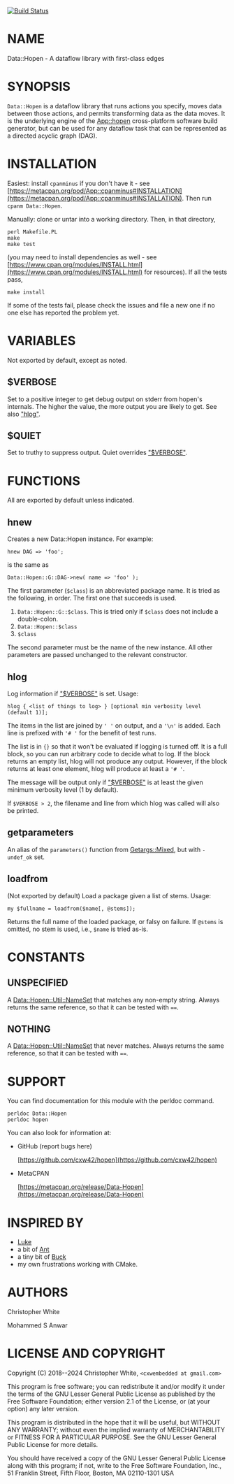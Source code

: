 [![Build Status](https://img.shields.io/appveyor/ci/hopenbuild/Data-Hopen/master.svg?logo=appveyor)](https://ci.appveyor.com/project/hopenbuild/Data-Hopen/branch/master)
# NAME

Data::Hopen - A dataflow library with first-class edges

# SYNOPSIS

`Data::Hopen` is a dataflow library that runs actions you specify, moves data
between those actions, and permits transforming data as the data moves.  It is
the underlying engine of the [App::hopen](https://metacpan.org/pod/App%3A%3Ahopen) cross-platform software build
generator, but can be used for any dataflow task that can be represented as a
directed acyclic graph (DAG).

# INSTALLATION

Easiest: install `cpanminus` if you don't have it - see
[https://metacpan.org/pod/App::cpanminus#INSTALLATION](https://metacpan.org/pod/App::cpanminus#INSTALLATION).  Then run
`cpanm Data::Hopen`.

Manually: clone or untar into a working directory.  Then, in that directory,

    perl Makefile.PL
    make
    make test

(you may need to install dependencies as well -
see [https://www.cpan.org/modules/INSTALL.html](https://www.cpan.org/modules/INSTALL.html) for resources).
If all the tests pass,

    make install

If some of the tests fail, please check the issues and file a new one if
no one else has reported the problem yet.

# VARIABLES

Not exported by default, except as noted.

## $VERBOSE

Set to a positive integer to get debug output on stderr from hopen's internals.
The higher the value, the more output you are likely to get.  See also ["hlog"](#hlog).

## $QUIET

Set to truthy to suppress output.  Quiet overrides ["$VERBOSE"](#verbose).

# FUNCTIONS

All are exported by default unless indicated.

## hnew

Creates a new Data::Hopen instance.  For example:

    hnew DAG => 'foo';

is the same as

    Data::Hopen::G::DAG->new( name => 'foo' );

The first parameter (`$class`) is an abbreviated package name.  It is tried
as the following, in order.  The first one that succeeds is used.

1. `Data::Hopen::G::$class`.  This is tried only if `$class`
does not include a double-colon.
2. `Data::Hopen::$class`
3. `$class`

The second parameter
must be the name of the new instance.  All other parameters are passed
unchanged to the relevant constructor.

## hlog

Log information if ["$VERBOSE"](#verbose) is set.  Usage:

    hlog { <list of things to log> } [optional min verbosity level (default 1)];

The items in the list are joined by `' '` on output, and a `'\n'` is added.
Each line is prefixed with `'# '` for the benefit of test runs.

The list is in `{}` so that it won't be evaluated if logging is turned off.
It is a full block, so you can run arbitrary code to decide what to log.
If the block returns an empty list, hlog will not produce any output.
However, if the block returns at least one element, hlog will produce at
least a `'# '`.

The message will be output only if ["$VERBOSE"](#verbose) is at least the given minimum
verbosity level (1 by default).

If `$VERBOSE > 2`, the filename and line from which hlog was called
will also be printed.

## getparameters

An alias of the `parameters()` function from [Getargs::Mixed](https://metacpan.org/pod/Getargs%3A%3AMixed), but with
`-undef_ok` set.

## loadfrom

(Not exported by default) Load a package given a list of stems.  Usage:

    my $fullname = loadfrom($name[, @stems]);

Returns the full name of the loaded package, or falsy on failure.
If `@stems` is omitted, no stem is used, i.e., `$name` is tried as-is.

# CONSTANTS

## UNSPECIFIED

A [Data::Hopen::Util::NameSet](https://metacpan.org/pod/Data%3A%3AHopen%3A%3AUtil%3A%3ANameSet) that matches any non-empty string.
Always returns the same reference, so that it can be tested with `==`.

## NOTHING

A [Data::Hopen::Util::NameSet](https://metacpan.org/pod/Data%3A%3AHopen%3A%3AUtil%3A%3ANameSet) that never matches.  Always returns the
same reference, so that it can be tested with `==`.

# SUPPORT

You can find documentation for this module with the perldoc command.

    perldoc Data::Hopen
    perldoc hopen

You can also look for information at:

- GitHub (report bugs here)

    [https://github.com/cxw42/hopen](https://github.com/cxw42/hopen)

- MetaCPAN

    [https://metacpan.org/release/Data-Hopen](https://metacpan.org/release/Data-Hopen)

# INSPIRED BY

- [Luke](https://github.com/gvvaughan/luke)
- a bit of [Ant](https://ant.apache.org/)
- a tiny bit of [Buck](https://buckbuild.com/concept/what_makes_buck_so_fast.html)
- my own frustrations working with CMake.

# AUTHORS

Christopher White

Mohammed S Anwar

# LICENSE AND COPYRIGHT

Copyright (C) 2018--2024 Christopher White, `<cxwembedded at gmail.com>`

This program is free software; you can redistribute it and/or
modify it under the terms of the GNU Lesser General Public
License as published by the Free Software Foundation; either
version 2.1 of the License, or (at your option) any later version.

This program is distributed in the hope that it will be useful,
but WITHOUT ANY WARRANTY; without even the implied warranty of
MERCHANTABILITY or FITNESS FOR A PARTICULAR PURPOSE.  See the GNU
Lesser General Public License for more details.

You should have received a copy of the GNU Lesser General Public
License along with this program; if not, write to the Free
Software Foundation, Inc.,
51 Franklin Street, Fifth Floor, Boston, MA 02110-1301  USA
